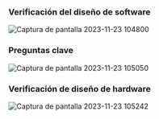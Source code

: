 ### Verificación del diseño de software
![Captura de pantalla 2023-11-23 104800](https://github.com/Patosonico/Biodise_o/assets/143547799/23ff75db-0400-4fd8-8334-81f33863ec76)

### Preguntas clave 
![Captura de pantalla 2023-11-23 105050](https://github.com/Patosonico/Biodise_o/assets/143547799/1692632c-ba5f-46f3-9adf-9b46e2f6a394)

### Verificación de diseño de hardware 
![Captura de pantalla 2023-11-23 105242](https://github.com/Patosonico/Biodise_o/assets/143547799/de6d5966-3e39-4acd-8cd2-42877230c475)
